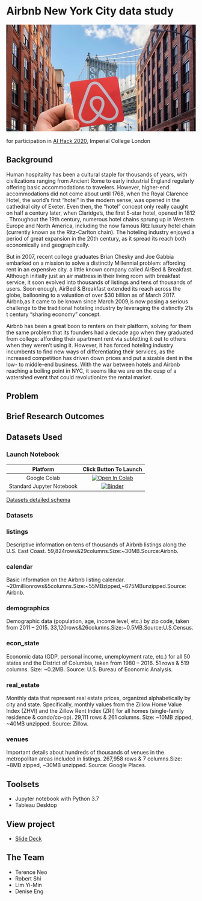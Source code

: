 # Airbnb New York City data study

![cover](cover.jpg)

for participation in [AI Hack 2020](https://aihack.org/), Imperial College London

## Background

Human hospitality has been a cultural staple for thousands of years, with civilizations ranging from Ancient Rome to early industrial England regularly offering basic accommodations to travelers. However, higher-end accommodations did not come about until 1768, when the Royal Clarence Hotel, the world’s first “hotel” in the modern sense, was opened in the cathedral city of Exeter. Even then, the “hotel” concept only really caught on half a century later, when Claridge’s, the first 5-star hotel, opened in 1812​. Throughout the 19th century, numerous hotel chains sprung up in Western Europe and North America, including the now famous Ritz luxury hotel chain (currently known as the Ritz-Carlton chain). The hoteling industry enjoyed a period of great expansion in the 20th century, as it spread its reach both economically and geographically.

But in 2007, recent college graduates Brian Chesky and Joe Gabbia embarked on a mission to solve a distinctly ​Millennial problem: affording rent in an expensive city. a little known company called AirBed & Breakfast. Although initially just an air mattress in their living room with breakfast service, it soon evolved into thousands of listings and tens of thousands of users. Soon enough, AirBed & Breakfast extended its reach across the globe, ballooning to a ​valuation of over $30 billion as of March 2017​. Airbnb,as it came to be known since March 2009,is now posing a serious challenge to the traditional hoteling industry by leveraging the distinctly 21s​ t century “​sharing economy​” concept.

Airbnb has been a great boon to renters on their platform, solving for them the same problem that its founders had a decade ago when they graduated from college: affording their apartment rent via subletting it out to others when they weren’t using it. However, it has forced hoteling industry incumbents to find new ways of differentiating their services, as the increased competition has driven down prices and put a sizable dent in the low- to middle-end business. With ​the war between hotels and Airbnb reaching a boiling point in NYC,​ it seems like we are on the cusp of a watershed event that could revolutionize the rental market.

## Problem

## Brief Research Outcomes

## Datasets Used

### **Launch Notebook**

|          Platform         |                                                              Click Button To Launch                                                              |
|:-------------------------:|:------------------------------------------------------------------------------------------------------------------------------------------------:|
|        Google Colab       | [![Open In Colab](https://colab.research.google.com/assets/colab-badge.svg)](https://colab.research.google.com/github/aihack20/airbnb_challenge) |
| Standard Jupyter Notebook |                   [![Binder](https://mybinder.org/badge_logo.svg)](https://mybinder.org/v2/gh/aihack20/airbnb_challenge/master)                  |

[Datasets detailed schema](https://github.com/terenceneo/Airbnb-NYC-data-study/blob/master/Housing%20Tables%20Schema.docx)

### **Datasets**

### listings

Descriptive information on tens of thousands of Airbnb listings along the U.S. East Coast. 59,824rows&29columns.S​ ize:~30MB.Source:​Airbnb​.

### calendar

Basic information on the Airbnb listing calendar.
~20millionrows&5columns.S​ ize:~55MBzipped,~675MBunzipped.Source:​Airbnb​.

### demographics

Demographic data (population, age, income level, etc.) by zip code, taken from 2011 – 2015. 33,120rows&26columns.S​ ize:~0.5MB.Source:​U.S.Census​.

### econ_state

Economic data (GDP, personal income, unemployment rate, etc.) for all 50 states and the District of Columbia, taken from 1980 – 2016.
51 rows & 519 columns.​ Size: ~0.2MB. Source: ​U.S. Bureau of Economic Analysis​.

### real_estate

Monthly data that represent real estate prices, organized alphabetically by city and state. Specifically, monthly values from the Zillow Home Value Index (ZHVI) and the Zillow Rent Index (ZRI) for all homes (single-family residence & condo/co-op).
29,111 rows & 261 columns.​ Size: ~10MB zipped, ~40MB unzipped. Source: ​Zillow​.

### venues

Important details about hundreds of thousands of venues in the metropolitan areas included in listings​.
267,958 rows & 7 columns.​ Size: ~8MB zipped, ~30MB unzipped. Source: ​Google Places​.

## Toolsets

- Jupyter notebook with Python 3.7
- Tableau Desktop

## View project

- [Slide Deck](https://github.com/terenceneo/Airbnb-NYC-data-study/blob/master/Holiday%20homes%20in%20the%20Big%20City.pdf)

## The Team

- Terence Neo
- Robert Shi
- Lim Yi-Min
- Denise Eng